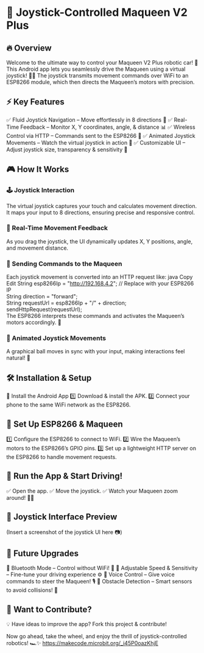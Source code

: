 # 🚀 Joystick-Controlled Maqueen V2 Plus 
## 🔥 Overview
Welcome to the ultimate way to control your Maqueen V2 Plus robotic car! 🎉 This Android app lets you seamlessly drive the Maqueen using a virtual joystick! 🚗💨 The joystick transmits movement commands over WiFi to an ESP8266 module, which then directs the Maqueen’s motors with precision.

## ⚡ Key Features
✅ Fluid Joystick Navigation – Move effortlessly in 8 directions 🔄
✅ Real-Time Feedback – Monitor X, Y coordinates, angle, & distance 📊
✅ Wireless Control via HTTP – Commands sent to the ESP8266 📡
✅ Animated Joystick Movements – Watch the virtual joystick in action 🎥
✅ Customizable UI – Adjust joystick size, transparency & sensitivity 🎨

## 🎮 How It Works
### 🕹️ Joystick Interaction
The virtual joystick captures your touch and calculates movement direction.
It maps your input to 8 directions, ensuring precise and responsive control.

### 🔄 Real-Time Movement Feedback
As you drag the joystick, the UI dynamically updates X, Y positions, angle, and movement distance.

### 📡 Sending Commands to the Maqueen
Each joystick movement is converted into an HTTP request like:
java
Copy
Edit
String esp8266Ip = "http://192.168.4.2";  // Replace with your ESP8266 IP  
String direction = "forward";  
String requestUrl = esp8266Ip + "/" + direction;  
sendHttpRequest(requestUrl);  
The ESP8266 interprets these commands and activates the Maqueen’s motors accordingly. 🚀
### 🎥 Animated Joystick Movements
A graphical ball moves in sync with your input, making interactions feel natural! 🏀

## 🛠️ Installation & Setup
📲 Install the Android App
1️⃣ Download & install the APK.
2️⃣ Connect your phone to the same WiFi network as the ESP8266.

## 🔌 Set Up ESP8266 & Maqueen
1️⃣ Configure the ESP8266 to connect to WiFi.
2️⃣ Wire the Maqueen’s motors to the ESP8266’s GPIO pins.
3️⃣ Set up a lightweight HTTP server on the ESP8266 to handle movement requests.

## 🚀 Run the App & Start Driving!
✅ Open the app.
✅ Move the joystick.
✅ Watch your Maqueen zoom around! 🚗💨

## 📸 Joystick Interface Preview
(Insert a screenshot of the joystick UI here 📷)

## 🚀 Future Upgrades
🔹 Bluetooth Mode – Control without WiFi! 📶
🔹 Adjustable Speed & Sensitivity – Fine-tune your driving experience ⚙️
🔹 Voice Control – Give voice commands to steer the Maqueen! 🎙️
🔹 Obstacle Detection – Smart sensors to avoid collisions! 🚧

## 🤝 Want to Contribute?
💡 Have ideas to improve the app? Fork this project & contribute!

Now go ahead, take the wheel, and enjoy the thrill of joystick-controlled robotics! 🏎️✨
https://makecode.microbit.org/_i45P0oazKhjE
